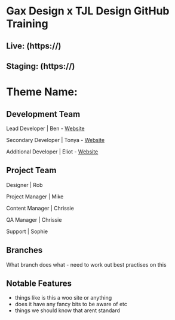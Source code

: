 # Gax Design x TJL Design GitHub Training

## Live: (https://)

## Staging: (https://)

##

# Theme Name: 

## Development Team

Lead Developer | Ben - [Website](https://gakdesign.co.uk/)

Secondary Developer | Tonya - [Website](https://tjldesigns.com/)

Additional Developer | Eliot - [Website](https://)

## Project Team

Designer | Rob

Project Manager | Mike

Content Manager | Chrissie

QA Manager | Chrissie

Support | Sophie

## Branches

What branch does what - need to work out best practises on this

## Notable Features

- things like is this a woo site or anything
- does it have any fancy bits to be aware of etc
- things we should know that arent standard
